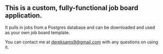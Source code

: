 ## This is a custom, fully-functional job board application.

It pulls in jobs from a Postgres database and can be downloaded and used as your own job board template.

You can contact me at dereksams9@gmail.com with any questions on using it.

